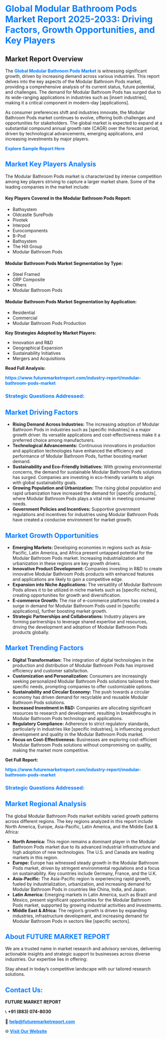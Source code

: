 <h1 style="color: #007BFF;">Global Modular Bathroom Pods Market Report 2025-2033: Driving Factors, Growth Opportunities, and Key Players</h1>

<section id="overview">
<h2>Market Report Overview</h2>
<p>The <a href="https://www.futuremarketreport.com/industry-report/modular-bathroom-pods-market" style="color: #007BFF; text-decoration: none;"><strong>Global Modular Bathroom Pods Market</strong></a> is witnessing significant growth, driven by increasing demand across various industries. This report delves into the key aspects of the Modular Bathroom Pods market, providing a comprehensive analysis of its current status, future potential, and challenges. The demand for Modular Bathroom Pods has surged due to its wide-ranging applications in industries such as [insert industries], making it a critical component in modern-day [applications].</p>
<p>As consumer preferences shift and industries innovate, the Modular Bathroom Pods market continues to evolve, offering both challenges and opportunities for stakeholders. The global market is expected to expand at a substantial compound annual growth rate (CAGR) over the forecast period, driven by technological advancements, emerging applications, and increasing investments by major players.</p>
</section>

<section id="overview">
<p><a href="https://www.futuremarketreport.com/request-sample/reportId=110603" style="color: #007BFF; text-decoration: none;"><strong>Explore Sample Report Here</strong></a></p>
</section>

<section id="key-players">
<h2 style="color: #007BFF;">Market Key Players Analysis</h2>
<p>The Modular Bathroom Pods market is characterized by intense competition among key players striving to capture a larger market share. Some of the leading companies in the market include:</p>
<h4>Key Players Covered in the Modular Bathroom Pods Report:</h4>
<ul><li>Bathsystem</li><li>Oldcastle SurePods</li><li>Pivotek</li><li>Interpod</li><li>Eurocomponents</li><li>B-Pod</li><li>Bathsystem</li><li>The Hill Group</li><li>Modular Bathroom Pods</li></ul>
<h4>Modular Bathroom Pods Market Segmentation by Type:</h4>
<ul><li>Steel Framed</li><li>GRP Composite</li><li>Others</li><li>Modular Bathroom Pods</li></ul>

<h4>Modular Bathroom Pods Market Segmentation by Application:</h4>
<ul><li>Residential</li><li>Commercial</li><li>Modular Bathroom Pods Production</li></ul>
<p><strong>Key Strategies Adopted by Market Players:</strong></p>
<ul>
<li>Innovation and R&D</li>
<li>Geographical Expansion</li>
<li>Sustainability Initiatives</li>
<li>Mergers and Acquisitions</li>
</ul>
</section>

<section>
<p><strong>Read Full Analysis: </strong></p><a href="https://www.futuremarketreport.com/industry-report/modular-bathroom-pods-market" style="color: #007BFF; text-decoration: none;"><strong>https://www.futuremarketreport.com/industry-report/modular-bathroom-pods-market</strong></a>
<h3 style="color: #007BFF;">Strategic Questions Addressed:</h3>
</section>

<section id="driving-factors">
<h2 style="color: #007BFF;">Market Driving Factors</h2>
<ul>
<li><strong>Rising Demand Across Industries:</strong> The increasing adoption of Modular Bathroom Pods in industries such as [specific industries] is a major growth driver. Its versatile applications and cost-effectiveness make it a preferred choice among manufacturers.</li>
<li><strong>Technological Advancements:</strong> Continuous innovations in production and application technologies have enhanced the efficiency and performance of Modular Bathroom Pods, further boosting market demand.</li>
<li><strong>Sustainability and Eco-Friendly Initiatives:</strong> With growing environmental concerns, the demand for sustainable Modular Bathroom Pods solutions has surged. Companies are investing in eco-friendly variants to align with global sustainability goals.</li>
<li><strong>Growing Population and Urbanization:</strong> The rising global population and rapid urbanization have increased the demand for [specific products], where Modular Bathroom Pods plays a vital role in meeting consumer needs.</li>
<li><strong>Government Policies and Incentives:</strong> Supportive government regulations and incentives for industries using Modular Bathroom Pods have created a conducive environment for market growth.</li>
</ul>
</section>

<section id="growth-opportunities">
<h2 style="color: #007BFF;">Market Growth Opportunities</h2>
<ul>
<li><strong>Emerging Markets:</strong> Developing economies in regions such as Asia-Pacific, Latin America, and Africa present untapped potential for the Modular Bathroom Pods market. Increasing industrialization and urbanization in these regions are key growth drivers.</li>
<li><strong>Innovative Product Development:</strong> Companies investing in R&D to create innovative Modular Bathroom Pods products with enhanced features and applications are likely to gain a competitive edge.</li>
<li><strong>Expansion into Niche Applications:</strong> The versatility of Modular Bathroom Pods allows it to be utilized in niche markets such as [specific niches], creating opportunities for growth and diversification.</li>
<li><strong>E-commerce Growth:</strong> The rise of e-commerce platforms has created a surge in demand for Modular Bathroom Pods used in [specific applications], further boosting market growth.</li>
<li><strong>Strategic Partnerships and Collaborations:</strong> Industry players are forming partnerships to leverage shared expertise and resources, driving the development and adoption of Modular Bathroom Pods products globally.</li>
</ul>
</section>

<section id="trending-factors">
<h2 style="color: #007BFF;">Market Trending Factors</h2>
<ul>
<li><strong>Digital Transformation:</strong> The integration of digital technologies in the production and distribution of Modular Bathroom Pods has improved efficiency and customer satisfaction.</li>
<li><strong>Customization and Personalization:</strong> Consumers are increasingly seeking personalized Modular Bathroom Pods solutions tailored to their specific needs, prompting companies to offer customizable options.</li>
<li><strong>Sustainability and Circular Economy:</strong> The push towards a circular economy has driven demand for recyclable and reusable Modular Bathroom Pods solutions.</li>
<li><strong>Increased Investment in R&D:</strong> Companies are allocating significant resources to research and development, resulting in breakthroughs in Modular Bathroom Pods technology and applications.</li>
<li><strong>Regulatory Compliance:</strong> Adherence to strict regulatory standards, particularly in industries like [specific industries], is influencing product development and quality in the Modular Bathroom Pods market.</li>
<li><strong>Focus on Cost-Effectiveness:</strong> Businesses are exploring cost-efficient Modular Bathroom Pods solutions without compromising on quality, making the market more competitive.</li>
</ul>
</section>

<section>
<p><strong>Get Full Report: </strong></p><a href="https://www.futuremarketreport.com/industry-report/modular-bathroom-pods-market" style="color: #007BFF; text-decoration: none;"><strong>https://www.futuremarketreport.com/industry-report/modular-bathroom-pods-market</strong></a>
<h3 style="color: #007BFF;">Strategic Questions Addressed:</h3>
</section>


<section id="regional-analysis">
<h2 style="color: #007BFF;">Market Regional Analysis</h2>
<p>The global Modular Bathroom Pods market exhibits varied growth patterns across different regions. The key regions analyzed in this report include North America, Europe, Asia-Pacific, Latin America, and the Middle East & Africa:</p>
<ul>
<li><strong>North America:</strong> This region remains a dominant player in the Modular Bathroom Pods market due to its advanced industrial infrastructure and high adoption of new technologies. The U.S. and Canada are leading markets in this region.</li>
<li><strong>Europe:</strong> Europe has witnessed steady growth in the Modular Bathroom Pods market, driven by stringent environmental regulations and a focus on sustainability. Key countries include Germany, France, and the U.K.</li>
<li><strong>Asia-Pacific:</strong> The Asia-Pacific region is experiencing rapid growth, fueled by industrialization, urbanization, and increasing demand for Modular Bathroom Pods in countries like China, India, and Japan.</li>
<li><strong>Latin America:</strong> Emerging markets in Latin America, such as Brazil and Mexico, present significant opportunities for the Modular Bathroom Pods market, supported by growing industrial activities and investments.</li>
<li><strong>Middle East & Africa:</strong> The region’s growth is driven by expanding industries, infrastructure development, and increasing demand for Modular Bathroom Pods in sectors like [specific sectors].</li>
</ul>
</section>

<footer>
<h2 style="color: #007BFF;">About FUTURE MARKET REPORT</h2>
<p>We are a trusted name in market research and advisory services, delivering actionable insights and strategic support to businesses across diverse industries. Our expertise lies in offering:</p>

<p>Stay ahead in today’s competitive landscape with our tailored research solutions.</p>

<h2 style="color: #007BFF;">Contact Us:</h2>
<p><strong>FUTURE MARKET REPORT</strong></p>
<p>📞 <strong>+91 (883) 074-8030</strong></p>
<p>📧 <strong><a href="mailto:help@futuremarketreport.com" style="color: #007BFF;">help@futuremarketreport.com</a></strong></p>
<p>🌐 <strong><a href="https://www.futuremarketreport.com/" style="color: #007BFF;">Visit Our Website</a></strong></p>
</footer>